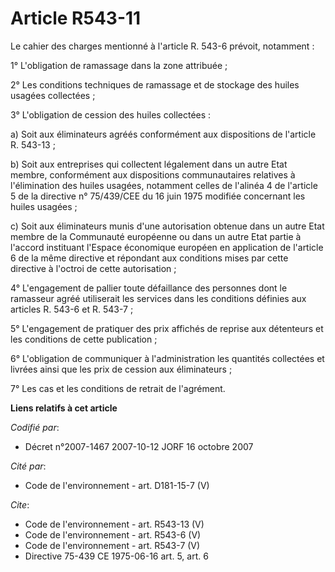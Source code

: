 # Article R543-11

Le cahier des charges mentionné à l'article R. 543-6 prévoit, notamment :

1° L'obligation de ramassage dans la zone attribuée ;

2° Les conditions techniques de ramassage et de stockage des huiles usagées collectées ;

3° L'obligation de cession des huiles collectées :

a) Soit aux éliminateurs agréés conformément aux dispositions de l'article R. 543-13 ;

b) Soit aux entreprises qui collectent légalement dans un autre Etat membre, conformément aux dispositions communautaires
relatives à l'élimination des huiles usagées, notamment celles de l'alinéa 4 de l'article 5 de la directive n° 75/439/CEE du
16 juin 1975 modifiée concernant les huiles usagées ;

c) Soit aux éliminateurs munis d'une autorisation obtenue dans un autre Etat membre de la Communauté européenne ou dans un
autre Etat partie à l'accord instituant l'Espace économique européen en application de l'article 6 de la même directive et
répondant aux conditions mises par cette directive à l'octroi de cette autorisation ;

4° L'engagement de pallier toute défaillance des personnes dont le ramasseur agréé utiliserait les services dans les
conditions définies aux articles R. 543-6 et R. 543-7 ;

5° L'engagement de pratiquer des prix affichés de reprise aux détenteurs et les conditions de cette publication ;

6° L'obligation de communiquer à l'administration les quantités collectées et livrées ainsi que les prix de cession aux
éliminateurs ;

7° Les cas et les conditions de retrait de l'agrément.

**Liens relatifs à cet article**

_Codifié par_:

  - Décret n°2007-1467 2007-10-12 JORF 16 octobre 2007

_Cité par_:

  - Code de l'environnement - art. D181-15-7 (V)

_Cite_:

  - Code de l'environnement - art. R543-13 (V)
  - Code de l'environnement - art. R543-6 (V)
  - Code de l'environnement - art. R543-7 (V)
  - Directive 75-439 CE 1975-06-16 art. 5, art. 6
